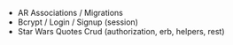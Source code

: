 - AR Associations / Migrations
- Bcrypt / Login / Signup (session)
- Star Wars Quotes Crud (authorization, erb, helpers, rest)